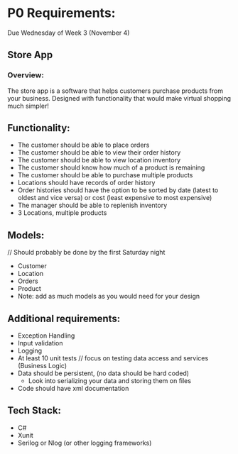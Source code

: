 # P0 Requirements:

Due Wednesday of Week 3 (November 4)

## Store App

### Overview:

The store app is a software that helps customers purchase products from your business. Designed with functionality that would make virtual shopping much simpler!
 
## Functionality:
* The customer should be able to place orders
* The customer should be able to view their order history
* The customer should be able to view location inventory
* The customer should know how much of a product is remaining
* The customer should be able to purchase multiple products
* Locations should have records of order history
* Order histories should have the option to be sorted by date (latest to oldest and vice versa) or cost (least expensive to most expensive)
* The manager should be able to replenish inventory
* 3 Locations, multiple products

 
## Models: 
// Should probably be done by the first Saturday night
* Customer
* Location
* Orders
* Product
* Note: add as much models as you would need for your design

 
## Additional requirements:
* Exception Handling
* Input validation
* Logging
* At least 10 unit tests // focus on testing data access and services (Business Logic)
* Data should be persistent, (no data should be hard coded)
    * Look into serializing your data and storing them on files
* Code should have xml documentation

 
## Tech Stack:
* C#
* Xunit
* Serilog or Nlog (or other logging frameworks)

